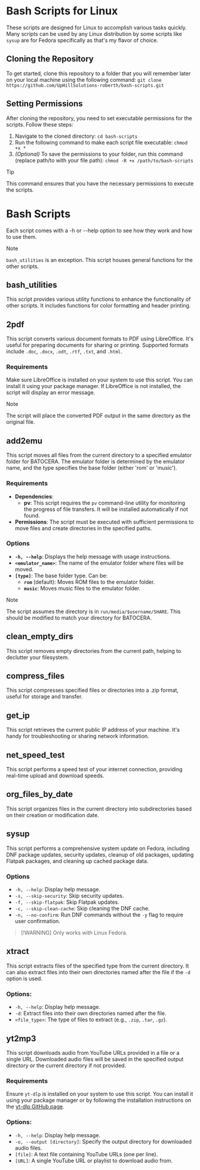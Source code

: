 # Bash Scripts for Linux
These scripts are designed for Linux to accomplish various tasks quickly. Many scripts can be used by any Linux distribution by some scripts like `sysup` are for Fedora specifically as that's my flavor of choice.

## Cloning the Repository
To get started, clone this repository to a folder that you will remember later on your local machine using the following command:
`git clone https://github.com/UpHillSolutions-roberth/bash-scripts.git`

## Setting Permissions
After cloning the repository, you need to set executable permissions for the scripts. Follow these steps:

1. Navigate to the cloned directory: `cd bash-scripts`
2. Run the following command to make each script file executable: `chmod +x *`
3. *(Optional)* To save the permissions to your folder, run this command (replace path/to with your file path): `chmod -R +x /path/to/bash-scripts`
> [!TIP]
> This command ensures that you have the necessary permissions to execute the scripts.

# Bash Scripts
Each script comes with a -h or --help option to see how they work and how to use them.
> [!NOTE]
> `bash_utilities` is an exception. This script houses general functions for the other scripts.

## bash_utilities
This script provides various utility functions to enhance the functionality of other scripts. It includes functions for color formatting and header printing.

## 2pdf
This script converts various document formats to PDF using LibreOffice. It's useful for preparing documents for sharing or printing. Supported formats include `.doc`, `.docx`, `.odt`, `.rtf`, `.txt`, and `.html`.
### Requirements
Make sure LibreOffice is installed on your system to use this script. You can install it using your package manager. If LibreOffice is not installed, the script will display an error message.
> [!NOTE]
> The script will place the converted PDF output in the same directory as the original file.

## add2emu
This script moves all files from the current directory to a specified emulator folder for BATOCERA. The emulator folder is determined by the emulator name, and the type specifies the base folder (either 'rom' or 'music'). 

### Requirements
- **Dependencies**:
  - **pv**: This script requires the `pv` command-line utility for monitoring the progress of file transfers. It will be installed automatically if not found.
- **Permissions**: The script must be executed with sufficient permissions to move files and create directories in the specified paths.

### Options
- **`-h, --help`**: Displays the help message with usage instructions.
- **`<emulator_name>`**: The name of the emulator folder where files will be moved.
- **`[type]`**: The base folder type. Can be:
  - **`rom`** (default): Moves ROM files to the emulator folder.
  - **`music`**: Moves music files to the emulator folder.
> [!NOTE]
> The script assumes the directory is in `run/media/$username/SHARE`. This should be modified to match your directory for BATOCERA.

## clean_empty_dirs
This script removes empty directories from the current path, helping to declutter your filesystem.

## compress_files
This script compresses specified files or directories into a .zip format, useful for storage and transfer.

## get_ip
This script retrieves the current public IP address of your machine. It's handy for troubleshooting or sharing network information.

## net_speed_test
This script performs a speed test of your internet connection, providing real-time upload and download speeds.

## org_files_by_date
This script organizes files in the current directory into subdirectories based on their creation or modification date.

## sysup
This script performs a comprehensive system update on Fedora, including DNF package updates, security updates, cleanup of old packages, updating Flatpak packages, and cleaning up cached package data.
### Options
- `-h, --help`: Display help message.
- `-s, --skip-security`: Skip security updates.
- `-f, --skip-flatpak`: Skip Flatpak updates.
- `-c, --skip-clean-cache`: Skip cleaning the DNF cache.
- `-n, --no-confirm`: Run DNF commands without the `-y` flag to require user confirmation.

> [!WARNING] Only works with Linux Fedora.

## xtract
This script extracts files of the specified type from the current directory. It can also extract files into their own directories named after the file if the `-d` option is used.

### Options:
- `-h, --help`: Display help message.
- `-d`: Extract files into their own directories named after the file.
- `<file_type>`: The type of files to extract (e.g., `.zip`, `.tar`, `.gz`).

## yt2mp3
This script downloads audio from YouTube URLs provided in a file or a single URL. Downloaded audio files will be saved in the specified output directory or the current directory if not provided.

### Requirements
Ensure `yt-dlp` is installed on your system to use this script. You can install it using your package manager or by following the installation instructions on the [yt-dlp GitHub page](https://github.com/yt-dlp/yt-dlp).

### Options:
- `-h, --help`: Display help message.
- `-o, --output [directory]`: Specify the output directory for downloaded audio files.
- `[file]`: A text file containing YouTube URLs (one per line).
- `[URL]`: A single YouTube URL or playlist to download audio from.

